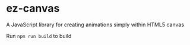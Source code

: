 # ez-canvas
A JavaScript library for creating animations simply within HTML5 canvas

Run `npm run build` to build